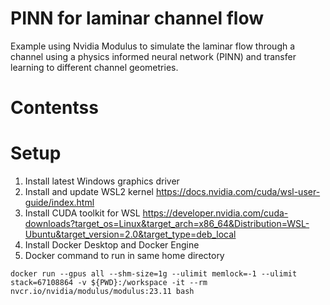 # PINN for laminar channel flow
Example using Nvidia Modulus to simulate the laminar flow through a channel using a physics informed neural network (PINN) and transfer learning to different channel geometries.

# Contentss

# Setup
1. Install latest Windows graphics driver
2. Install and update WSL2 kernel https://docs.nvidia.com/cuda/wsl-user-guide/index.html
3. Install CUDA toolkit for WSL https://developer.nvidia.com/cuda-downloads?target_os=Linux&target_arch=x86_64&Distribution=WSL-Ubuntu&target_version=2.0&target_type=deb_local
4. Install Docker Desktop and Docker Engine
5. Docker command to run in same home directory
```
docker run --gpus all --shm-size=1g --ulimit memlock=-1 --ulimit stack=67108864 -v ${PWD}:/workspace -it --rm nvcr.io/nvidia/modulus/modulus:23.11 bash
```

